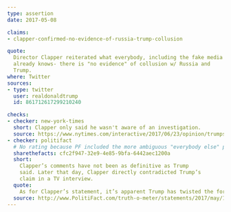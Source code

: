 ```yaml
---
type: assertion
date: 2017-05-08

claims:
- clapper-confirmed-no-evidence-of-russia-trump-collusion

quote:
  Director Clapper reiterated what everybody, including the fake media
  already knows- there is "no evidence" of collusion w/ Russia and
  Trump.
where: Twitter
sources:
- type: twitter
  user: realdonaldtrump
  id: 861712617299210240

checks:
- checker: new-york-times
  short: Clapper only said he wasn't aware of an investigation.
  source: https://www.nytimes.com/interactive/2017/06/23/opinion/trumps-lies.html
- checker: politifact
  # No rating because PF included the more ambiguous "everybody else" part.
  sharethefacts: cfc2f947-32e9-4e85-9bfa-6442aec1200a
  short:
    Clapper’s comments have not been as definitive as Trump
    said. Later that day, Clapper directly contradicted Trump’s
    claim in a TV interview.
  quote:
    As for Clapper’s statement, it’s apparent Trump has twisted the former DNI’s words to make it appear as if he’s ruled out the possibility that evidence exists showing the Trump campaign colluded with Russian interlopers during the 2016 election. But Clapper’s statement was that he had no knowledge of collusion -- not that collusion didn’t occur. Clapper has since stated that his capacity as DNI would not necessarily give him the kind of access to the FBI investigation that one would need in order to determine whether or not evidence of collusion exists.
  source: http://www.PolitiFact.com/truth-o-meter/statements/2017/may/12/donald-trump/trumps-mostly-false-claim-clapper-said-no-collusio/
---
```

